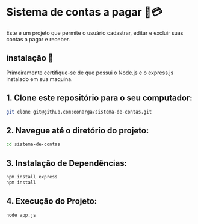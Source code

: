# Sistema de contas a pagar 💸💳
Este é um projeto que permite o usuário cadastrar, editar e excluir suas contas a pagar e receber.

## instalação 💾
Primeiramente certifique-se de que possui o Node.js e o express.js instalado em sua maquina.

## 1. Clone este repositório para o seu computador:

```bash
git clone git@github.com:eonarga/sistema-de-contas.git
```

## 2. Navegue até o diretório do projeto:

```bash
cd sistema-de-contas
```

## 3. Instalação de Dependências:

```bash
npm install express
npm install
```

## 4. Execução do Projeto:

```bash
node app.js
```
